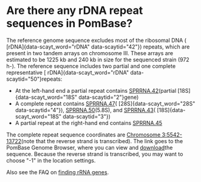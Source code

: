 # Are there any rDNA repeat sequences in PomBase?
<!-- pombase_categories: Genome Browser,Locating Genomic Regions,Sequence Retrieval -->

The reference genome sequence excludes most of the ribosomal DNA (
[rDNA]{data-scayt_word="rDNA" data-scaytid="42"}) repeats, which are
present in two tandem arrays on chromosome III. These arrays are
estimated to be 1225 kb and 240 kb in size for the sequenced strain (972
h-). The reference sequence includes two partial and one complete
representative [ rDNA]{data-scayt_word="rDNA" data-scaytid="50"}repeats:

-   At the left-hand end a partial repeat contains
    [SPRRNA.42](http://www.pombase.org/spombe/result/SPRRNA.42)(partial
    [18S]{data-scayt_word="18S" data-scaytid="2"}gene)
-   A complete repeat contains
    [SPRRNA.47](http://www.pombase.org/spombe/result/SPRRNA.47)(
    [28S]{data-scayt_word="28S" data-scaytid="4"}),
    [SPRRNA.50](http://www.pombase.org/spombe/result/SPRRNA.50)(5.8S),
    and [SPRRNA.43](http://www.pombase.org/spombe/result/SPRRNA.43)(
    [18S]{data-scayt_word="18S" data-scaytid="3"})
-   A partial repeat at the right-hand end contains
    [SPRRNA.45](http://www.pombase.org/spombe/result/SPRRNA.45)

The complete repeat sequence coordinates are [Chromosome
3:5542-13722](http://genomebrowser.pombase.org/Schizosaccharomyces_pombe/Location/View?r=III%3A5542-13722)(note
that the reverse strand is transcribed). The link goes to the PomBase
Genome Browser, where you can view and
[download](/faqs/how-can-i-retrieve-sequence-region-using-sequence-coordinates)the
sequence. Because the reverse strand is transcribed, you may want to
choose "-1" in the location settings.

Also see the FAQ on [finding rRNA
genes](/faqs/how-can-i-find-rrna-genes).

